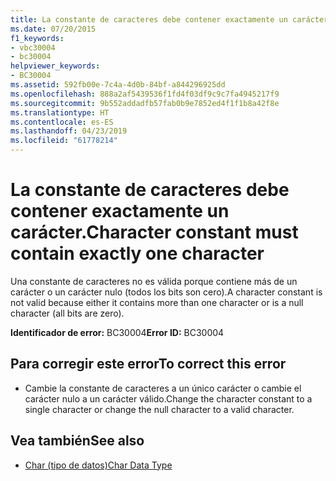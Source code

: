 ```yaml
---
title: La constante de caracteres debe contener exactamente un carácter.
ms.date: 07/20/2015
f1_keywords:
- vbc30004
- bc30004
helpviewer_keywords:
- BC30004
ms.assetid: 592fb00e-7c4a-4d0b-84bf-a844296925dd
ms.openlocfilehash: 888a2af5439536f1fd4f03df9c9c7fa4945217f9
ms.sourcegitcommit: 9b552addadfb57fab0b9e7852ed4f1f1b8a42f8e
ms.translationtype: HT
ms.contentlocale: es-ES
ms.lasthandoff: 04/23/2019
ms.locfileid: "61778214"
---
```

# <a name="character-constant-must-contain-exactly-one-character"></a><span data-ttu-id="0fad8-102">La constante de caracteres debe contener exactamente un carácter.</span><span class="sxs-lookup"><span data-stu-id="0fad8-102">Character constant must contain exactly one character</span></span>
<span data-ttu-id="0fad8-103">Una constante de caracteres no es válida porque contiene más de un carácter o un carácter nulo (todos los bits son cero).</span><span class="sxs-lookup"><span data-stu-id="0fad8-103">A character constant is not valid because either it contains more than one character or is a null character (all bits are zero).</span></span>  
  
 <span data-ttu-id="0fad8-104">**Identificador de error:** BC30004</span><span class="sxs-lookup"><span data-stu-id="0fad8-104">**Error ID:** BC30004</span></span>  
  
## <a name="to-correct-this-error"></a><span data-ttu-id="0fad8-105">Para corregir este error</span><span class="sxs-lookup"><span data-stu-id="0fad8-105">To correct this error</span></span>  
  
- <span data-ttu-id="0fad8-106">Cambie la constante de caracteres a un único carácter o cambie el carácter nulo a un carácter válido.</span><span class="sxs-lookup"><span data-stu-id="0fad8-106">Change the character constant to a single character or change the null character to a valid character.</span></span>  
  
## <a name="see-also"></a><span data-ttu-id="0fad8-107">Vea también</span><span class="sxs-lookup"><span data-stu-id="0fad8-107">See also</span></span>

- [<span data-ttu-id="0fad8-108">Char (tipo de datos)</span><span class="sxs-lookup"><span data-stu-id="0fad8-108">Char Data Type</span></span>](../../visual-basic/language-reference/data-types/char-data-type.md)
